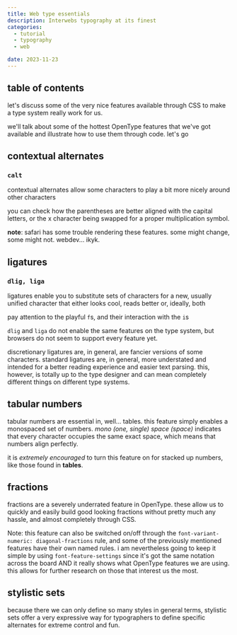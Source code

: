 ```yaml
---
title: Web type essentials
description: Interwebs typography at its finest
categories:
  - tutorial
  - typography
  - web

date: 2023-11-23
---
```


<script>
import Calt from '$lib/components/posts/Calt.svelte'
import Liga from '$lib/components/posts/Liga.svelte'
import Tnum from '$lib/components/posts/Tnum.svelte'
import Frac from '$lib/components/posts/Frac.svelte'
import SSAlt from '$lib/components/posts/SSAlt.svelte'
</script>

## table of contents

let's discuss some of the very nice features available through CSS to make a type system really work for us.

we'll talk about some of the hottest OpenType features that we've got available and illustrate how to use them through code. let's go

## contextual alternates

### `calt`

contextual alternates allow some characters to play a bit more nicely around other characters

<Calt />

you can check how the parentheses are better aligned with the capital letters, or the x character being swapped for a proper multiplication symbol.

**note**: safari has some trouble rendering these features. some might change, some might not. webdev... ikyk.

## ligatures

### `dlig, liga`

ligatures enable you to substitute sets of characters for a new, usually unified character that either looks cool, reads better or, ideally, both

<Liga/>

pay attention to the playful `f`s, and their interaction with the `i`s

`dlig` and `liga` do not enable the same features on the type system, but browsers do not seem to support every feature yet.

discretionary ligatures are, in general, are fancier versions of some characters. standard ligatures are, in general, more understated and intended for a better reading experience and easier text parsing. this, however, is totally up to the type designer and can mean completely different things on different type systems.

## tabular numbers

tabular numbers are essential in, well... tables. this feature simply enables a monospaced set of numbers. _mono (one, single) space (space)_ indicates that every character occupies the same exact space, which means that numbers align perfectly.

it is _extremely encouraged_ to turn this feature on for stacked up numbers, like those found in **tables**.

<Tnum/>

## fractions

fractions are a severely underrated feature in OpenType. these allow us to quickly and easily build good looking fractions without pretty much any hassle, and almost completely through CSS.

<Frac/>

Note: this feature can also be switched on/off through the `font-variant-numeric: diagonal-fractions` rule, and some of the previously mentioned features have their own named rules. i am nevertheless going to keep it simple by using `font-feature-settings` since it's got the same notation across the board AND it really shows what OpenType features we are using. this allows for further research on those that interest us the most.

## stylistic sets

because there we can only define so many styles in general terms, stylistic sets offer a very expressive way for typographers to define specific alternates for extreme control and fun.

<SSAlt/>
